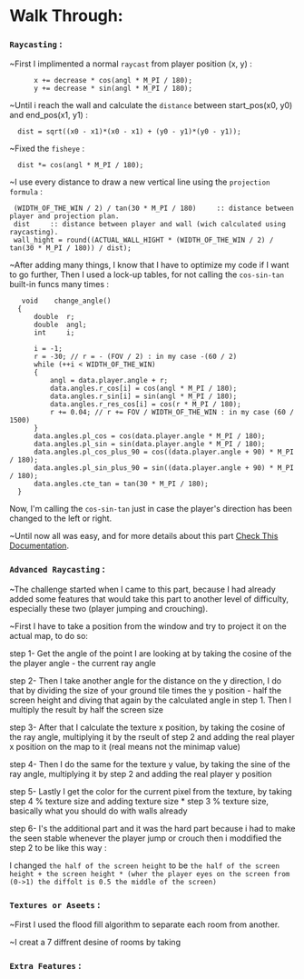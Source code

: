 # Walk Through:

### ``Raycasting`` :
 ~First I implimented a normal `raycast` from player position (x, y) :
  ```
        x += decrease * cos(angl * M_PI / 180);
        y += decrease * sin(angl * M_PI / 180);
  ```
 ~Until i reach the wall and calculate the `distance` between start_pos(x0, y0) and end_pos(x1, y1) :
  ```
    dist = sqrt((x0 - x1)*(x0 - x1) + (y0 - y1)*(y0 - y1));
  ```
 ~Fixed the `fisheye` :
  ```
    dist *= cos(angl * M_PI / 180);
  ```
 
 ~I use every distance to draw a new vertical line using the `projection formula` :
 ```
  (WIDTH_OF_THE_WIN / 2) / tan(30 * M_PI / 180)     :: distance between player and projection plan.
  dist     :: distance between player and wall (wich calculated using raycasting).
  wall_hight = round((ACTUAL_WALL_HIGHT * (WIDTH_OF_THE_WIN / 2) / tan(30 * M_PI / 180)) / dist);
 ```

~After adding many things, I know that I have to optimize my code if I want to go further, Then I used a lock-up tables, for not calling the `cos-sin-tan` built-in funcs many times :
  ```
     void    change_angle()
    {
        double  r;
        double  angl;
        int     i;

        i = -1;
        r = -30; // r = - (FOV / 2) : in my case -(60 / 2)
        while (++i < WIDTH_OF_THE_WIN)
        {
            angl = data.player.angle + r;
            data.angles.r_cos[i] = cos(angl * M_PI / 180);
            data.angles.r_sin[i] = sin(angl * M_PI / 180);
            data.angles.r_res_cos[i] = cos(r * M_PI / 180);
            r += 0.04; // r += FOV / WIDTH_OF_THE_WIN : in my case (60 / 1500)
        }
        data.angles.pl_cos = cos(data.player.angle * M_PI / 180);
        data.angles.pl_sin = sin(data.player.angle * M_PI / 180);
        data.angles.pl_cos_plus_90 = cos((data.player.angle + 90) * M_PI / 180);
        data.angles.pl_sin_plus_90 = sin((data.player.angle + 90) * M_PI / 180);
        data.angles.cte_tan = tan(30 * M_PI / 180);
    }
  ```
  Now, I'm calling the `cos-sin-tan` just in case the player's direction has been changed to the left or right.
 
  ~Until now all was easy, and for more details about this part <a href="https://github.com/Toufa7/Cub3D/blob/main/Readme.md"  target="_blank" alt="By ael-bekk">Check This Documentation</a>.


### ``Advanced Raycasting`` :
  ~The challenge started when I came to this part, because I had already added some features that would take this part to another level of difficulty, especially these two (player jumping and crouching).
  
  ~First I have to take a position from the window and try to project it on the actual map, to do so:
  
  step 1- Get the angle of the point I are looking at by taking the cosine of the the player angle - the current ray angle
 
  step 2- Then I take another angle for the distance on the y direction, I do that by dividing the size of your ground tile times the y position - half the screen height  and diving that again by the calculated angle in step 1. Then I multiply the result by half the screen size
 
  step 3- After that I calculate the texture x position, by taking the cosine of the ray angle, multiplying it by the rseult of step 2 and adding the real player x position on the map to it (real means not the minimap value)
 
  step 4- Then I do the same for the texture y value, by taking the sine of the ray angle, multiplying it by step 2 and adding the real player y position
 
  step 5- Lastly I get the color for the current pixel from the texture, by taking step 4 % texture size and adding texture size * step 3 % texture size, basically what you should do with walls already
 
  step 6- I's the additional part and it was the hard part because i had to make the seen stable whenever the player jump or crouch then i moddified
the step 2
to be like this way : 

I changed `the half of the screen height` to be `the half of the screen height + the screen height * (wher the player eyes on the screen from (0->1) the diffolt is 0.5 the middle of the screen)`

### ``Textures or Aseets`` :
  ~First I used the flood fill algorithm to separate each room from another.
  
  ~I creat a 7 diffrent desine of rooms by taking 
### ``Extra Features`` :
